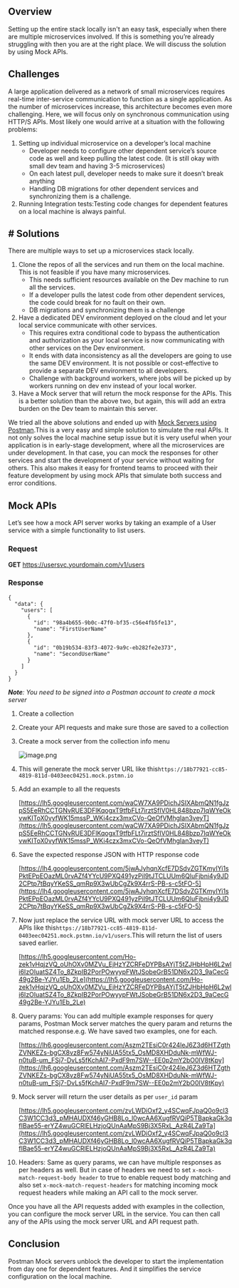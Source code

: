 ## **Overview**

Setting up the entire stack locally isn't an easy task, especially when there are multiple microservices involved. If this is something you’re already struggling with then you are at the right place. We will discuss the solution by using Mock APIs.

## Challenges

A large application delivered as a network of small microservices requires real-time inter-service communication to function as a single application. As the number of microservices increase, this architecture becomes even more challenging. Here, we will focus only on synchronous communication using HTTP/S APIs. Most likely one would arrive at a situation with the following problems:

1. Setting up individual microservice on a developer’s local machine
    - Developer needs to configure other dependent service’s source code as well and keep pulling the latest code. (It is still okay with small dev team and having 3-5 microservices)
    - On each latest pull, developer needs to make sure it doesn’t break anything
    - Handling DB migrations for other dependent services and synchronizing them is a challenge.
2. Running Integration tests:Testing code changes for dependent features on a local machine is always painful.

## # Solutions

There are multiple ways to set up a microservices stack locally.

1. Clone the repos of all the services and run them on the local machine. This is not feasible if you have many microservices.
    - This needs sufficient resources available on the Dev machine to run all the services.
    - If a developer pulls the latest code from other dependent services, the code could break for no fault on their own.
    - DB migrations and synchronizing them is a challenge
2. Have a dedicated DEV environment deployed on the cloud and let your local service communicate with other services.
    - This requires extra conditional code to bypass the authentication and authorization as your local service is now communicating with other services on the Dev environment.
    - It ends with data inconsistency as all the developers are going to use the same DEV environment. It is not possible or cost-effective to provide a separate DEV environment to all developers.
    - Challenge with background workers, where jobs will be picked up by workers running on dev env instead of your local worker.
3. Have a Mock server that will return the mock response for the APIs. This is a better solution than the above two, but again, this will add an extra burden on the Dev team to maintain this server.

We tried all the above solutions and ended up with [Mock Servers using Postman](https://learning.postman.com/docs/designing-and-developing-your-api/mocking-data/setting-up-mock/).This is a very easy and simple solution to simulate the real APIs. It not only solves the local machine setup issue but it is very useful when your application is in early-stage development, where all the microservices are under development. In that case, you can mock the responses for other services and start the development of your service without waiting for others. This also makes it easy for frontend teams to proceed with their feature development by using mock APIs that simulate both success and error conditions.

## Mock APIs

Let’s see how a mock API server works by taking an example of a User service with a simple functionality to list users.

### Request

**GET** https://usersvc.yourdomain.com/v1/users

### Response

```
{
  "data": {
    "users": [
      {
        "id": "98a4b655-9b0c-47f0-bf35-c56e4fb5fe13",
        "name": "FirstUserName"
      },
      {
        "id": "0b19b534-83f3-4072-9a9c-eb282fe2e373",
        "name": "SecondUserName"
      }
    ]
  }
}
```

***Note**: You need to be signed into a Postman account to create a mock server*

1. Create a collection
2. Create your API requests and make sure those are saved to a collection
3. Create a mock server from the collection info menu

    
    ![image.png](https://s3-us-west-2.amazonaws.com/secure.notion-static.com/3c2d387c-6553-4a3e-a046-b4c2cd59c405/image.png)
    
4. This will generate the mock server URL like this`https://18b77921-cc85-4819-811d-0403eec04251.mock.pstmn.io`
5. Add an example to all the requests
    
    [https://lh5.googleusercontent.com/waCW7XA9PDichJSIXAbmQN1fgJzpS5EeRhCCTGNvRUE3DFlKqogxT9tfbFLt7irztSfIV0HL848bzp7IqWYeOkvwKIToX0vyfWK15mssP_WKi4czx3mxCVo-QeOfVMhgIan3veyT](https://lh5.googleusercontent.com/waCW7XA9PDichJSIXAbmQN1fgJzpS5EeRhCCTGNvRUE3DFlKqogxT9tfbFLt7irztSfIV0HL848bzp7IqWYeOkvwKIToX0vyfWK15mssP_WKi4czx3mxCVo-QeOfVMhgIan3veyT)
    
6. Save the expected response JSON with HTTP response code
    
    [https://lh4.googleusercontent.com/5jwAJyhqnXcfE7DSdvZGTKmyIYi1sPktEPpEOazML0rvAZf4YYcU9PXQ491yzPil9tJTCLUUm6QluFjbni4y9JD2CPtp7tBqyYKeSS_qmRp9X3wUbCgZk9X4rrS-PB-s-c5tFO-5](https://lh4.googleusercontent.com/5jwAJyhqnXcfE7DSdvZGTKmyIYi1sPktEPpEOazML0rvAZf4YYcU9PXQ491yzPil9tJTCLUUm6QluFjbni4y9JD2CPtp7tBqyYKeSS_qmRp9X3wUbCgZk9X4rrS-PB-s-c5tFO-5)
    
7. Now just replace the service URL with mock server URL to access the APIs like this`https://18b77921-cc85-4819-811d-0403eec04251.mock.pstmn.io/v1/users`.This will return the list of users saved earlier.
    
    [https://lh5.googleusercontent.com/Ho-zek1vHqjzVQ_oUhOXv0MZVu_EjHzYZCRFeDYPBsAYjT5tZJHbHpH6L2wli6IzOIuatSZ4To_8ZkpIB2PorPOwyypFWtJSobeGrB51DN6x2D3_9aCecG49g2Be-YJYu1Eb_2Le](https://lh5.googleusercontent.com/Ho-zek1vHqjzVQ_oUhOXv0MZVu_EjHzYZCRFeDYPBsAYjT5tZJHbHpH6L2wli6IzOIuatSZ4To_8ZkpIB2PorPOwyypFWtJSobeGrB51DN6x2D3_9aCecG49g2Be-YJYu1Eb_2Le)
    
8. Query params: You can add multiple example responses for query params, Postman Mock server matches the query param and returns the matched response.e.g. We have saved two examples, one for each.
    
    [https://lh6.googleusercontent.com/Aszm2TEsiC0r424leJ6Z3d6HTZgthZVNKEZs-bgCX8vz8Fw574yNiUA55tx5_OsMD8XHDduNk-mWfWJ-n0tuB-um_FSj7-DvLs5fKchAI7-PxdF9m7SW--EE0p2mY2bO0lV8tKpy](https://lh6.googleusercontent.com/Aszm2TEsiC0r424leJ6Z3d6HTZgthZVNKEZs-bgCX8vz8Fw574yNiUA55tx5_OsMD8XHDduNk-mWfWJ-n0tuB-um_FSj7-DvLs5fKchAI7-PxdF9m7SW--EE0p2mY2bO0lV8tKpy)
    
9. Mock server will return the user details as per `user_id` param
    
    [https://lh5.googleusercontent.com/zvLWDiOxf2_y4SCwqFJpaQ0o9cl3C3W1CC3d3_pMHAUDXf46yGHB8Lo_l0wcAA6XugfRVQiP5TBapkaGk3qfIBae55-erYZ4wuGCRlELHzjoQUnAaMpS9Bj3X5RxL_AzR4LZa9Ta](https://lh5.googleusercontent.com/zvLWDiOxf2_y4SCwqFJpaQ0o9cl3C3W1CC3d3_pMHAUDXf46yGHB8Lo_l0wcAA6XugfRVQiP5TBapkaGk3qfIBae55-erYZ4wuGCRlELHzjoQUnAaMpS9Bj3X5RxL_AzR4LZa9Ta)
    
10. Headers: Same as query params, we can have multiple responses as per headers as well. But in case of headers we need to set `x-mock-match-request-body header` to true to enable request body matching and also set `x-mock-match-request-headers` for matching incoming mock request headers while making an API call to the mock server.

Once you have all the API requests added with examples in the collection, you can configure the mock server URL in the service. You can then call any of the APIs using the mock server URL and API request path.

## Conclusion

Postman Mock servers unblock the developer to start the implementation from day one for dependent features. And it simplifies the service configuration on the local machine.